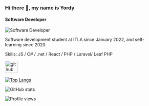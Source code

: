 ### Hi there 👋, my name is Yordy
#### Software Developer
![Software Developer](https://user-images.githubusercontent.com/7780269/57891608-3e096d00-7851-11e9-8e6c-6f58534ba3f5.png)

Software development student at ITLA since January 2022, and self-learning since 2020.

Skills: JS / C# / .net / React / PHP / Laravel/ Leaf PHP
 

[<img src='https://cdn.jsdelivr.net/npm/simple-icons@3.0.1/icons/github.svg' alt='github' height='40'>](https://github.com/YorDev)  

[![Top Langs](https://github-readme-stats.vercel.app/api/top-langs/?username=YorDev)](https://github.com/anuraghazra/github-readme-stats)

![GitHub stats](https://github-readme-stats.vercel.app/api?username=YorDev&show_icons=true)  

![Profile views](https://gpvc.arturio.dev/YorDev)  
